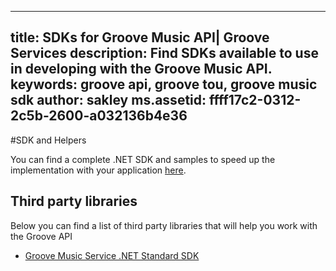 
---
title: SDKs for Groove Music API| Groove Services
description:  Find SDKs available to use in developing with the Groove Music API.
keywords:  groove api, groove tou, groove music sdk
author: sakley
ms.assetid: ffff17c2-0312-2c5b-2600-a032136b4e36
---

#SDK and Helpers

You can find a complete .NET SDK and samples to speed up the implementation with your application [here](https://github.com/Microsoft/groove-api-sdk-csharp).

## Third party libraries
Below you can find a list of third party libraries that will help you work with the Groove API
* [Groove Music Service .NET Standard SDK](https://github.com/GiancarloLelli/groovesdk)
